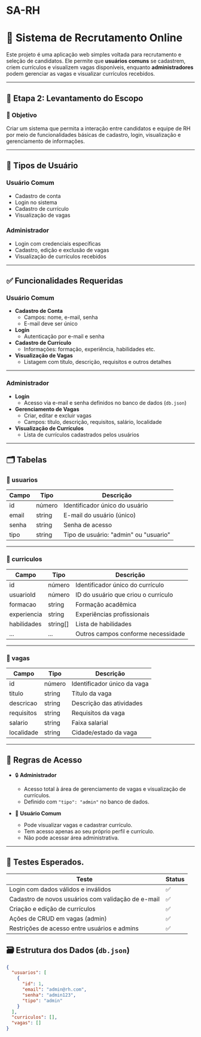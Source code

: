 # SA-RH

# 🧾 Sistema de Recrutamento Online

Este projeto é uma aplicação web simples voltada para recrutamento e seleção de candidatos. Ele permite que **usuários comuns** se cadastrem, criem currículos e visualizem vagas disponíveis, enquanto **administradores** podem gerenciar as vagas e visualizar currículos recebidos.

---

## 📌 Etapa 2: Levantamento do Escopo

### 🎯 Objetivo

Criar um sistema que permita a interação entre candidatos e equipe de RH por meio de funcionalidades básicas de cadastro, login, visualização e gerenciamento de informações.

---

## 👤 Tipos de Usuário

### Usuário Comum

- Cadastro de conta
- Login no sistema
- Cadastro de currículo
- Visualização de vagas

### Administrador

- Login com credenciais específicas
- Cadastro, edição e exclusão de vagas
- Visualização de currículos recebidos

---

## ✅ Funcionalidades Requeridas

### Usuário Comum

- **Cadastro de Conta**
  - Campos: nome, e-mail, senha
  - E-mail deve ser único
- **Login**
  - Autenticação por e-mail e senha
- **Cadastro de Currículo**
  - Informações: formação, experiência, habilidades etc.
- **Visualização de Vagas**
  - Listagem com título, descrição, requisitos e outros detalhes

---

### Administrador

- **Login**
  - Acesso via e-mail e senha definidos no banco de dados (`db.json`)
- **Gerenciamento de Vagas**
  - Criar, editar e excluir vagas
  - Campos: título, descrição, requisitos, salário, localidade
- **Visualização de Currículos**
  - Lista de currículos cadastrados pelos usuários

---

## 🗂️ Tabelas

### 🔸 usuarios

| Campo   | Tipo    | Descrição                          |
|---------|---------|------------------------------------|
| id      | número  | Identificador único do usuário     |
| email   | string  | E-mail do usuário (único)          |
| senha   | string  | Senha de acesso                    |
| tipo    | string  | Tipo de usuário: "admin" ou "usuario" |

---

### 🔸 curriculos

| Campo       | Tipo     | Descrição                                |
|-------------|----------|------------------------------------------|
| id          | número   | Identificador único do currículo         |
| usuarioId   | número   | ID do usuário que criou o currículo      |
| formacao    | string   | Formação acadêmica                       |
| experiencia | string   | Experiências profissionais               |
| habilidades | string[] | Lista de habilidades                     |
| ...         | ...      | Outros campos conforme necessidade       |

---

### 🔸 vagas

| Campo      | Tipo     | Descrição                        |
|------------|----------|----------------------------------|
| id         | número   | Identificador único da vaga      |
| titulo     | string   | Título da vaga                   |
| descricao  | string   | Descrição das atividades         |
| requisitos | string   | Requisitos da vaga               |
| salario    | string   | Faixa salarial                   |
| localidade | string   | Cidade/estado da vaga            |

---

## 🔐 Regras de Acesso

- 🔒 **Administrador**
  - Acesso total à área de gerenciamento de vagas e visualização de currículos.
  - Definido com `"tipo": "admin"` no banco de dados.

- 👤 **Usuário Comum**
  - Pode visualizar vagas e cadastrar currículo.
  - Tem acesso apenas ao seu próprio perfil e currículo.
  - Não pode acessar área administrativa.

---

## 🧪 Testes Esperados.

| Teste                                              | Status |
|----------------------------------------------------|--------|
| Login com dados válidos e inválidos                | ✅     |
| Cadastro de novos usuários com validação de e-mail | ✅     |
| Criação e edição de currículos                     | ✅     |
| Ações de CRUD em vagas (admin)                     | ✅     |
| Restrições de acesso entre usuários e admins       | ✅     |

## 🗃️ Estrutura dos Dados (`db.json`)

```json
{
  "usuarios": [
    {
      "id": 1,
      "email": "admin@rh.com",
      "senha": "admin123",
      "tipo": "admin"
    }
  ],
  "curriculos": [],
  "vagas": []
}